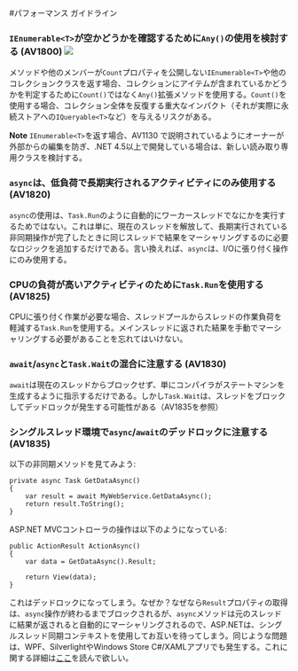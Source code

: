 <!--
NOTE: Requires Markdown Extra. See http://michelf.ca/projects/php-markdown/extra/
 --> 

#パフォーマンス ガイドライン
	
### `IEnumerable<T>`が空かどうかを確認するために`Any()`の使用を検討する (AV1800) ![](images/3.png)

メソッドや他のメンバーが`Count`プロパティを公開しない`IEnumerable<T>`や他のコレクションクラスを返す場合、コレクションにアイテムが含まれているかどうかを判定するために`Count()`ではなく`Any()`拡張メソッドを使用する。`Count()`を使用する場合、コレクション全体を反復する重大なインパクト（それが実際に永続ストアへの`IQueryable<T>`など）を与えるリスクがある。

**Note** `IEnumerable<T>`を返す場合、AV1130 で説明されているようにオーナーが外部からの編集を防ぎ、.NET 4.5以上で開発している場合は、新しい読み取り専用クラスを検討する。

### `async`は、低負荷で長期実行されるアクティビティにのみ使用する (AV1820)

`async`の使用は、`Task.Run`のように自動的にワーカースレッドでなにかを実行するためではない。これは単に、現在のスレッドを解放して、長期実行されている非同期操作が完了したときに同じスレッドで結果をマーシャリングするのに必要なロジックを追加するだけである。言い換えれば、`async`は、I/Oに張り付く操作にのみ使用する。

### CPUの負荷が高いアクティビティのために`Task.Run`を使用する (AV1825)

CPUに張り付く作業が必要な場合、スレッドプールからスレッドの作業負荷を軽減する`Task.Run`を使用する。メインスレッドに返された結果を手動でマーシャリングする必要があることを忘れてはいけない。

### `await`/`async`と`Task.Wait`の混合に注意する (AV1830)

`await`は現在のスレッドからブロックせず、単にコンパイラがステートマシンを生成するように指示するだけである。しかし`Task.Wait`は、スレッドをブロックしてデッドロックが発生する可能性がある（AV1835を参照）

### シングルスレッド環境で`async`/`await`のデッドロックに注意する (AV1835)

以下の非同期メソッドを見てみよう: 

	private async Task GetDataAsync()
	{
		var result = await MyWebService.GetDataAsync();
		return result.ToString();
	}

ASP.NET MVCコントローラの操作は以下のようになっている:

	public ActionResult ActionAsync()
	{
		var data = GetDataAsync().Result;
		
		return View(data);  
	}

これはデッドロックになってしまう。なぜか？なぜなら`Result`プロパティの取得は、`async`操作が終わるまでブロックされるが、`async`メソッドは元のスレッドに結果が返されると自動的にマーシャリングされるので、ASP.NETは、シングルスレッド同期コンテキストを使用してお互いを待ってしまう。同じような問題は、WPF、SilverlightやWindows Store C#/XAMLアプリでも発生する。これに関する詳細は[ここ](http://blogs.msdn.com/b/pfxteam/archive/2011/01/13/10115163.aspx)を読んで欲しい。
